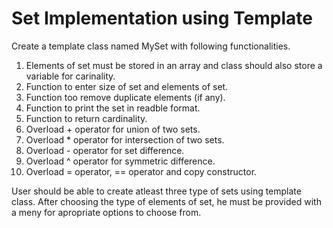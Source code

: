 # Set Implementation using Template

Create a template class named MySet with following functionalities.
1. Elements of set must be stored in an array and class should also store a variable for carinality.
2. Function to enter size of set and elements of set.
3. Function too remove duplicate elements (if any).
4. Function to print the set in readble format.
5. Function to return cardinality.
6. Overload + operator for union of two sets.
7. Overload * operator for intersection of two sets.
8. Overload - operator for set difference.
9. Overload ^ operator for symmetric difference.
10. Overload = operator, == operator and copy constructor.

User should be able to create atleast three type of sets using template class.
After choosing the type of elements of set, he must be provided with a meny for apropriate options to choose from.
